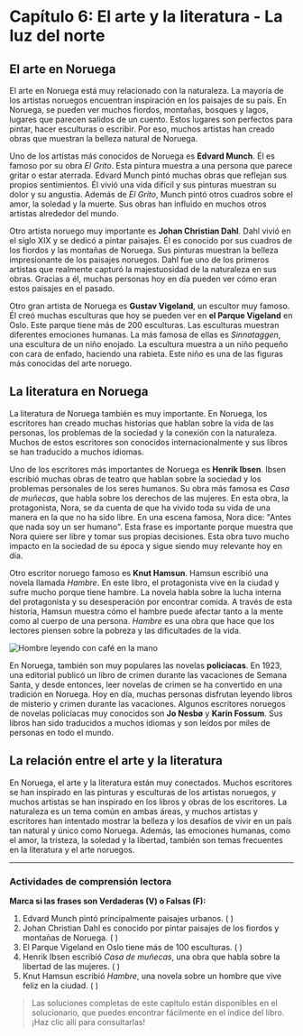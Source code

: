 # Capítulo 6: El arte y la literatura - La luz del norte

## El arte en Noruega

El arte en Noruega está muy relacionado con la naturaleza. La mayoría de los artistas noruegos encuentran inspiración en los paisajes de su país. En Noruega, se pueden ver muchos fiordos, montañas, bosques y lagos, lugares que parecen salidos de un cuento. Estos lugares son perfectos para pintar, hacer esculturas o escribir. Por eso, muchos artistas han creado obras que muestran la belleza natural de Noruega.

Uno de los artistas más conocidos de Noruega es **Edvard Munch**. Él es famoso por su obra *El Grito*. Esta pintura muestra a una persona que parece gritar o estar aterrada. Edvard Munch pintó muchas obras que reflejan sus propios sentimientos. Él vivió una vida difícil y sus pinturas muestran su dolor y su angustia. Además de *El Grito*, Munch pintó otros cuadros sobre el amor, la soledad y la muerte. Sus obras han influido en muchos otros artistas alrededor del mundo.

Otro artista noruego muy importante es **Johan Christian Dahl**. Dahl vivió en el siglo XIX y se dedicó a pintar paisajes. Él es conocido por sus cuadros de los fiordos y las montañas de Noruega. Sus pinturas muestran la belleza impresionante de los paisajes noruegos. Dahl fue uno de los primeros artistas que realmente capturó la majestuosidad de la naturaleza en sus obras. Gracias a él, muchas personas hoy en día pueden ver cómo eran estos paisajes en el pasado.

Otro gran artista de Noruega es **Gustav Vigeland**, un escultor muy famoso. Él creó muchas esculturas que hoy se pueden ver en **el Parque Vigeland** en Oslo. Este parque tiene más de 200 esculturas. Las esculturas muestran diferentes emociones humanas. La más famosa de ellas es *Sinnataggen*, una escultura de un niño enojado. La escultura muestra a un niño pequeño con cara de enfado, haciendo una rabieta. Este niño es una de las figuras más conocidas del arte noruego.

## La literatura en Noruega

La literatura de Noruega también es muy importante. En Noruega, los escritores han creado muchas historias que hablan sobre la vida de las personas, los problemas de la sociedad y la conexión con la naturaleza. Muchos de estos escritores son conocidos internacionalmente y sus libros se han traducido a muchos idiomas.

Uno de los escritores más importantes de Noruega es **Henrik Ibsen**. Ibsen escribió muchas obras de teatro que hablan sobre la sociedad y los problemas personales de los seres humanos. Su obra más famosa es *Casa de muñecas*, que habla sobre los derechos de las mujeres. En esta obra, la protagonista, Nora, se da cuenta de que ha vivido toda su vida de una manera en la que no ha sido libre. En una escena famosa, Nora dice: "Antes que nada soy un ser humano". Esta frase es importante porque muestra que Nora quiere ser libre y tomar sus propias decisiones. Esta obra tuvo mucho impacto en la sociedad de su época y sigue siendo muy relevante hoy en día.

Otro escritor noruego famoso es **Knut Hamsun**. Hamsun escribió una novela llamada *Hambre*. En este libro, el protagonista vive en la ciudad y sufre mucho porque tiene hambre. La novela habla sobre la lucha interna del protagonista y su desesperación por encontrar comida. A través de esta historia, Hamsun muestra cómo el hambre puede afectar tanto a la mente como al cuerpo de una persona. *Hambre* es una obra que hace que los lectores piensen sobre la pobreza y las dificultades de la vida.

![Hombre leyendo con café en la mano](https://i.postimg.cc/Z5t20NcN/close-up-priest-reading-form-bible.jpg)

En Noruega, también son muy populares las novelas **policíacas**. En 1923, una editorial publicó un libro de crimen durante las vacaciones de Semana Santa, y desde entonces, leer novelas de crimen se ha convertido en una tradición en Noruega. Hoy en día, muchas personas disfrutan leyendo libros de misterio y crimen durante las vacaciones. Algunos escritores noruegos de novelas policíacas muy conocidos son **Jo Nesbø** y **Karin Fossum**. Sus libros han sido traducidos a muchos idiomas y son leídos por miles de personas en todo el mundo.

## La relación entre el arte y la literatura

En Noruega, el arte y la literatura están muy conectados. Muchos escritores se han inspirado en las pinturas y esculturas de los artistas noruegos, y muchos artistas se han inspirado en los libros y obras de los escritores. La naturaleza es un tema común en ambas áreas, y muchos artistas y escritores han intentado mostrar la belleza y los desafíos de vivir en un país tan natural y único como Noruega. Además, las emociones humanas, como el amor, la tristeza, la soledad y la libertad, también son temas frecuentes en la literatura y el arte noruegos.

---

### Actividades de comprensión lectora

**Marca si las frases son Verdaderas (V) o Falsas (F):**


1. Edvard Munch pintó principalmente paisajes urbanos. ( )
2. Johan Christian Dahl es conocido por pintar paisajes de los fiordos y montañas de Noruega. ( )
3. El Parque Vigeland en Oslo tiene más de 100 esculturas. ( )
4. Henrik Ibsen escribió *Casa de muñecas*, una obra que habla sobre la libertad de las mujeres. ( )
5. Knut Hamsun escribió *Hambre*, una novela sobre un hombre que vive feliz en la ciudad. ( )

> Las soluciones completas de este capítulo están disponibles en el solucionario, que puedes encontrar fácilmente en el índice del libro. ¡Haz clic allí para consultarlas!